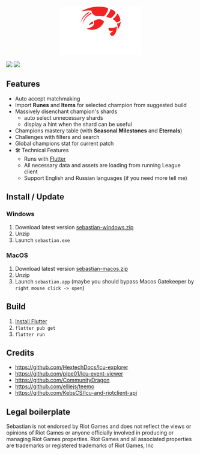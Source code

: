 <p align="center">
  <img src="docs/logo.png" height="128">
</p>

[![](https://img.shields.io/github/v/release/orteney/champmastery?label=VERSION&style=for-the-badge)](https://github.com/orteney/champmastery/releases/latest)
[![](https://img.shields.io/github/downloads/orteney/sebastian/latest/total?style=for-the-badge)](https://github.com/orteney/champmastery/releases/latest)

## Features

- Auto accept matchmaking
- Import **Runes** and **Items** for selected champion from suggested build
- Massively disenchant champion's shards
  - auto select unnecessary shards
  - display a hint when the shard can be useful
- Champions mastery table (with **Seasonal Milestones** and **Eternals**)
- Challenges with filters and search
- Global champions stat for current patch
- 🛠️ Technical Features
  - Runs with [Flutter](https://flutter.dev/)
  - All necessary data and assets are loading from running League client
  - Support English and Russian languages (if you need more tell me)

## Install / Update

### Windows
1. Download latest version [sebastian-windows.zip](https://github.com/orteney/sebastian/releases/latest)
1. Unzip
1. Launch `sebastian.exe`

### MacOS
1. Download latest version [sebastian-macos.zip](https://github.com/orteney/sebastian/releases/latest)
1. Unzip
1. Launch `sebastian.app` (maybe you should bypass Macos Gatekeeper by `right mouse click -> open`)

## Build
1. [Install Flutter](https://docs.flutter.dev/get-started/install)
1. `flutter pub get`
1. `flutter run`

## Credits
- https://github.com/HextechDocs/lcu-explorer
- https://github.com/pipe01/lcu-event-viewer
- https://github.com/CommunityDragon
- https://github.com/elliejs/teemo
- https://github.com/KebsCS/lcu-and-riotclient-api

## Legal boilerplate
Sebastian is not endorsed by Riot Games and does not reflect the views or opinions of Riot Games or anyone officially involved in producing or managing Riot Games properties. Riot Games and all associated properties are trademarks or registered trademarks of Riot Games, Inc
